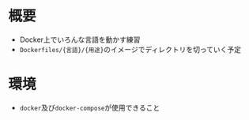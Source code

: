 # 概要
- Docker上でいろんな言語を動かす練習
- `Dockerfiles/{言語}/{用途}`のイメージでディレクトリを切っていく予定
# 環境
- `docker`及び`docker-compose`が使用できること